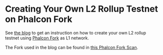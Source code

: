 # Creating Your Own L2 Rollup Testnet on Phalcon Fork


See [the blog](https://blocksec.com/blog/creating-your-own-l2-rolllup-testnet-on-phalcon-fork) to get an instruction on how to create your own L2 rollup testnet using [Phalcon Fork](https://blocksec.com/phalcon/fork) as L1 network.



The Fork used in the blog can be found in [this Phalcon Fork Scan](https://phalcon.blocksec.com/fork/scan/fork_a82cc8733b3941f8b73b2c76225d53f6/).


